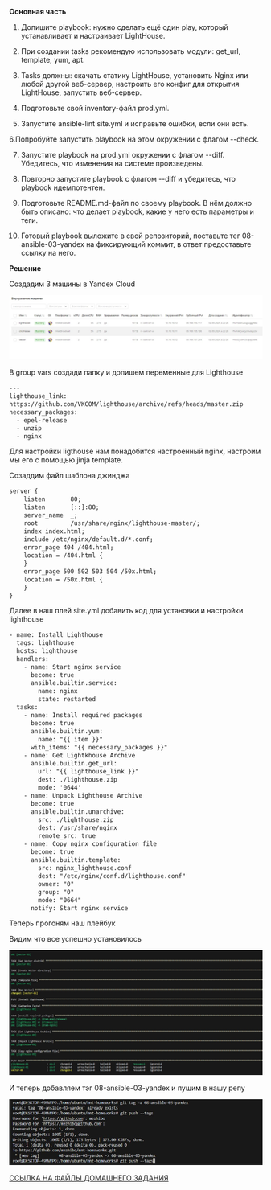**Основная часть**

1. Допишите playbook: нужно сделать ещё один play, который устанавливает и настраивает LightHouse.

2. При создании tasks рекомендую использовать модули: get_url, template, yum, apt.

3. Tasks должны: скачать статику LightHouse, установить Nginx или любой другой веб-сервер, настроить его конфиг для открытия LightHouse, запустить веб-сервер.

4. Подготовьте свой inventory-файл prod.yml.

5. Запустите ansible-lint site.yml и исправьте ошибки, если они есть.

6.Попробуйте запустить playbook на этом окружении с флагом --check.

7. Запустите playbook на prod.yml окружении с флагом --diff. Убедитесь, что изменения на системе произведены.

8. Повторно запустите playbook с флагом --diff и убедитесь, что playbook идемпотентен.

9. Подготовьте README.md-файл по своему playbook. В нём должно быть описано: что делает playbook, какие у него есть параметры и теги.

10. Готовый playbook выложите в свой репозиторий, поставьте тег 08-ansible-03-yandex на фиксирующий коммит, в ответ предоставьте ссылку на него.


**Решение**


Создадим 3 машины в Yandex Cloud

![alt text](https://github.com/mezhibo/ansible_expluatation/blob/043bbea12f1bc0c292f9f734f16b404762a73998/IMG/1.jpg)


В group vars создади папку и допишем переменные для Lighthouse

```
---
lighthouse_link: https://github.com/VKCOM/lighthouse/archive/refs/heads/master.zip
necessary_packages:
  - epel-release
  - unzip
  - nginx
```

Для настройки ligthouse нам понадобится настроенный nginx, настроим мы его с помощью jinja template.

Созаддим файл шаблона джинджа

```
server {
    listen       80;
    listen       [::]:80;
    server_name  _;
    root         /usr/share/nginx/lighthouse-master/;
    index index.html;
    include /etc/nginx/default.d/*.conf;
    error_page 404 /404.html;
    location = /404.html {
    }
    error_page 500 502 503 504 /50x.html;
    location = /50x.html {
    }
}
```

Далее в наш плей site.yml добавить код для установки и настройки lighthouse

```
- name: Install Lighthouse
  tags: lighthouse
  hosts: lighthouse
  handlers:
    - name: Start nginx service
      become: true
      ansible.builtin.service:
        name: nginx
        state: restarted
  tasks:
    - name: Install required packages
      become: true
      ansible.builtin.yum:
        name: "{{ item }}"
      with_items: "{{ necessary_packages }}"
    - name: Get Lightkhouse Archive
      ansible.builtin.get_url:
        url: "{{ lighthouse_link }}"
        dest: ./lighthouse.zip
        mode: '0644'
    - name: Unpack Lighthouse Archive
      become: true
      ansible.builtin.unarchive:
        src: ./lighthouse.zip
        dest: /usr/share/nginx
        remote_src: true
    - name: Copy nginx configuration file
      become: true
      ansible.builtin.template:
        src: nginx_lighthouse.conf
        dest: "/etc/nginx/conf.d/lighthouse.conf"
        owner: "0"
        group: "0"
        mode: "0664"
      notify: Start nginx service
```

Теперь прогоням наш плейбук

Видим что все успешно установилось 

![alt text](https://github.com/mezhibo/ansible_expluatation/blob/043bbea12f1bc0c292f9f734f16b404762a73998/IMG/2.jpg)


И теперь добавляем тэг 08-ansible-03-yandex и пушим в нашу репу 

![alt text](https://github.com/mezhibo/ansible_expluatation/blob/043bbea12f1bc0c292f9f734f16b404762a73998/IMG/3.jpg)


[ССЫЛКА НА ФАЙЛЫ ДОМАШНЕГО ЗАДАНИЯ](https://github.com/mezhibo/mnt-homeworks/tree/19767fdc9e7d3102f2fa7513b77369e7a99e1dfa/08-ansible-03-yandex)
